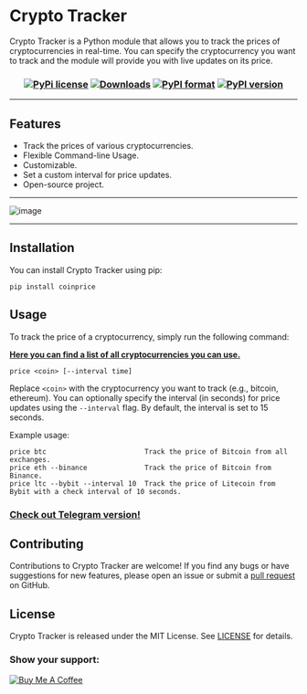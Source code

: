 # Crypto Tracker

Crypto Tracker is a Python module that allows you to track the prices of cryptocurrencies in real-time. You can specify the cryptocurrency you want to track and the module will provide you with live updates on its price.

<h3 align="center">

[![PyPi license](https://badgen.net/pypi/license/pip/)](https://pypi.org/project/coinprice/)
[![Downloads](https://static.pepy.tech/badge/coinprice)](https://pepy.tech/project/coinprice)
[![PyPI format](https://img.shields.io/pypi/format/coinprice.svg)](https://pypi.org/project/coinprice/)
[![PyPI version](https://img.shields.io/pypi/v/coinprice)](https://pypi.org/project/coinprice/)

</h3>

---
## Features

- Track the prices of various cryptocurrencies.
- Flexible Command-line Usage.
- Customizable.
- Set a custom interval for price updates.
- Open-source project.

--- 

![image](https://github.com/7GitGuru/crypto-tracker/assets/154711952/d5386490-30ca-4bdd-85ec-c0f936cfd5da)

----

## Installation

You can install Crypto Tracker using pip:

```
pip install coinprice
```

## Usage

To track the price of a cryptocurrency, simply run the following command:

**[Here you can find a list of all cryptocurrencies you can use.](https://github.com/7GitGuru/crypto-tracker/blob/main/coin-names.json)**

```
price <coin> [--interval time]
```

Replace `<coin>` with the cryptocurrency you want to track (e.g., bitcoin, ethereum). You can optionally specify the interval (in seconds) for price updates using the `--interval` flag. By default, the interval is set to 15 seconds.

Example usage:

```
price btc                        Track the price of Bitcoin from all exchanges.
price eth --binance              Track the price of Bitcoin from Binance.
price ltc --bybit --interval 10  Track the price of Litecoin from Bybit with a check interval of 10 seconds.
```

### [Check out Telegram version!](https://github.com/7GitGuru/crypto-tracker/tree/telegram)

## Contributing

Contributions to Crypto Tracker are welcome! If you find any bugs or have suggestions for new features, please open an issue or submit a [pull request](https://github.com/7GitGuru/crypto-tracker/pulls) on GitHub.

## License

Crypto Tracker is released under the MIT License. See [LICENSE](https://github.com/7GitGuru/crypto-tracker/blob/main/LICENSE) for details.

### Show your support:

[![Buy Me A Coffee](https://www.buymeacoffee.com/assets/img/custom_images/orange_img.png)](https://www.buymeacoffee.com/bohd4n)
